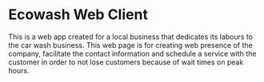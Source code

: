 # Ecowash Web Client

This is a web app created for a local business that dedicates its labours to the car wash business. This web page is for creating web presence of the company, facilitate the contact information and schedule a service with the customer in order to not lose customers because of wait times on peak hours.
